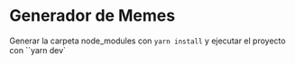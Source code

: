 # Generador de Memes

Generar la carpeta node_modules con `yarn install` y ejecutar el proyecto con ``yarn dev`

